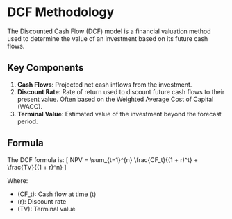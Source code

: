 # DCF Methodology

The Discounted Cash Flow (DCF) model is a financial valuation method used to determine the value of an investment based on its future cash flows.

## Key Components
1. **Cash Flows**: Projected net cash inflows from the investment.
2. **Discount Rate**: Rate of return used to discount future cash flows to their present value. Often based on the Weighted Average Cost of Capital (WACC).
3. **Terminal Value**: Estimated value of the investment beyond the forecast period.

## Formula
The DCF formula is:
\[
NPV = \sum_{t=1}^{n} \frac{CF_t}{(1 + r)^t} + \frac{TV}{(1 + r)^n}
\]

Where:
- \(CF_t\): Cash flow at time \(t\)
- \(r\): Discount rate
- \(TV\): Terminal value
